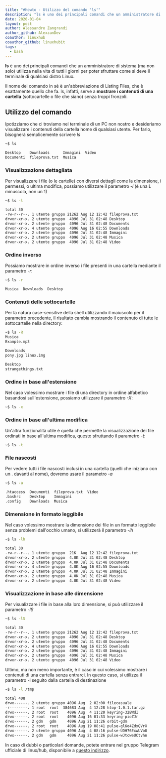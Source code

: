 ```yaml
---
title: "#howto - Utilizzo del comando 'ls'"
description: "ls è uno dei principali comandi che un amministratore di sistema (ma non solo) utilizza nella vita di tutti i giorni per poter sfru.."
date: 2020-01-04
layout: post
author: Alessandro Zangrandi
author_github: AlexzanDev
coauthor: linuxhub
coauthor_github: linuxhubit
tags:
  - bash
---
```

**ls** è uno dei principali comandi che un amministratore di sistema (ma non solo) utilizza nella vita di tutti i giorni per poter sfruttare come si deve il terminale di qualsiasi distro Linux. 

Il nome del comando in sè è un'abbreviazione di Listing Files, che è esattamente quello che fa. ls, infatti, serve a **mostrare i contenuti di una cartella** (sottocartelle o file che siano) senza troppi fronzoli.

## Utilizzo del comando
Ipotizziamo che ci troviamo nel terminale di un PC non nostro e desideriamo visualizzare i contenuti della cartella home di qualsiasi utente. Per farlo, bisognerà semplicemente scrivere *ls*

```bash
~$ ls

Desktop    Downloads      Immagini  Video
Documenti  fileprova.txt  Musica
```

### Visualizzazione dettagliata
Per visualizzare i file (o le cartelle) con diversi dettagli come la dimensione, i permessi, o ultima modifica, possiamo utilizzare il parametro *-l* (è una L minuscola, non un 1)
```bash
~$ ls -l

total 30
-rw-r--r--. 1 utente gruppo 21262 Aug 12 12:42 fileprova.txt
drwxr-xr-x. 2 utente gruppo  4096 Jul 31 02:48 Desktop
drwxr-xr-x. 2 utente gruppo  4096 Jul 31 02:48 Documents
drwxr-xr-x. 4 utente gruppo  4096 Aug 16 02:55 Downloads
drwxr-xr-x. 2 utente gruppo  4096 Jul 31 02:48 Immagini
drwxr-xr-x. 2 utente gruppo  4096 Jul 31 02:48 Musica
drwxr-xr-x. 2 utente gruppo  4096 Jul 31 02:48 Video
```

### Ordine inverso
Possiamo mostrare in ordine inverso i file presenti in una cartella mediante il parametro *-r*:
```bash
~$ ls -r

Musica  Downloads  Desktop
```

### Contenuti delle sottocartelle
Per la natura case-sensitive della shell utilizzando il maiuscolo per il parametro precedente, il risultato cambia mostrando il contenuto di tutte le sottocartelle nella directory:
```bash
~$ ls -R
Musica
Example.mp3

Downloads
pony.jpg linux.img

Desktop
strangethings.txt
```

### Ordine in base all'estensione
Nel caso volessimo mostrare i file di una directory in ordine alfabetico basandosi sull'estensione, possiamo utilizzare il parametro *-X*:
```bash
~$ ls -x
```

### Ordine in base all'ultima modifica
Un'altra funzionalità utile è quella che permette la visualizzazione dei file ordinati in base all'ultima modifica, questo sfruttando il parametro *-t*:
```bash
~$ ls -t
```

### File nascosti
Per vedere tutti i file nascosti inclusi in una cartella (quelli che iniziano con un . davanti al nome), dovremo usare il parametro *-a*
```bash
~$ ls -a

.htaccess  Documenti  fileprova.txt  Video
.bashrc    Desktop    Immagini
.config    Downloads  Musica
```

### Dimensione in formato leggibile
Nel caso volessimo mostrare la dimensione dei file in un formato leggibile senza problemi dall'occhio umano, si utilizzerà il parametro *-lh*
```bash
~$ ls -lh

total 30
-rw-r--r--. 1 utente gruppo  21K  Aug 12 12:42 fileprova.txt
drwxr-xr-x. 2 utente gruppo  4.0K Jul 31 02:48 Desktop
drwxr-xr-x. 2 utente gruppo  4.0K Jul 31 02:48 Documents
drwxr-xr-x. 4 utente gruppo  4.0K Aug 16 02:55 Downloads
drwxr-xr-x. 2 utente gruppo  4.0K Jul 31 02:48 Immagini
drwxr-xr-x. 2 utente gruppo  4.0K Jul 31 02:48 Musica
drwxr-xr-x. 2 utente gruppo  4.0K Jul 31 02:48 Video
```

### Visualizzazione in base alle dimensione
Per visualizzare i file in base alla loro dimensione, si può utilizzare il parametro *-lS*
```bash
~$ ls -lS

total 30
-rw-r--r--. 1 utente gruppo 21262 Aug 12 12:42 fileprova.txt
drwxr-xr-x. 2 utente gruppo  4096 Jul 31 02:48 Desktop
drwxr-xr-x. 2 utente gruppo  4096 Jul 31 02:48 Documents
drwxr-xr-x. 4 utente gruppo  4096 Aug 16 02:55 Downloads
drwxr-xr-x. 2 utente gruppo  4096 Jul 31 02:48 Immagini
drwxr-xr-x. 2 utente gruppo  4096 Jul 31 02:48 Musica
drwxr-xr-x. 2 utente gruppo  4096 Jul 31 02:48 Video
```

Ultimo, ma non meno importante, è il caso in cui volessimo mostrare i contenuti di una cartella senza entrarci. In questo caso, si utilizza il parametro -l seguito dalla cartella di destinazione
```bash
~$ ls -l /tmp

total 408
drwx------. 2 utente gruppo 4096 Aug  2 02:00 filecasuale
-r--------. 1 root  root  384683 Aug  4 12:28 htop-1.0.1.tar.gz
drwx------. 2 root  root    4096 Aug  4 11:20 keyring-32BWdI
drwx------. 2 root  root    4096 Aug 16 01:33 keyring-pioZJr
drwx------. 2 gdm   gdm     4096 Aug 21 11:26 orbit-gdm
drwx------. 2 root  root    4096 Aug 19 08:41 pulse-gl6o4ZdxQVrX
drwx------. 2 utente gruppo 4096 Aug  4 08:16 pulse-UDH76ExwUVoU
drwx------. 2 gdm   gdm     4096 Aug 21 11:26 pulse-wJtcweUCtvhn
```

In caso di dubbi o particolari domande, potete entrare nel gruppo Telegram ufficiale di linux/hub, disponibile a <a href="https://t.me/gentedilinux">questo indirizzo</a>.